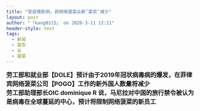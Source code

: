 ```yaml
---
title: "受疫情影响，菲网络菠菜业新‘菜农’减少"
layout: post
author: "「kang0115」 on 2020-3-11 12:11"
header-style: text
tags:
  - 新闻
  - 菜农
  - 业
  - 菠菜
---
```


<head></head>
<body>
 <font size="3"><strong>劳工部和就业部【DOLE】预计由于2019年冠状病毒病的爆发，在菲律宾网络菠菜公司【POGO】工作的新外国人数量将减少</strong></font>
 <br> 
 <font size="3"><strong>劳工部助理部长OIC dominique R 说，马尼拉对中国的旅行禁令被认为是病毒在全球蔓延的中心，预计将限制网络菠菜的新员工</strong></font>
 <br> 
 <br>
</body>


